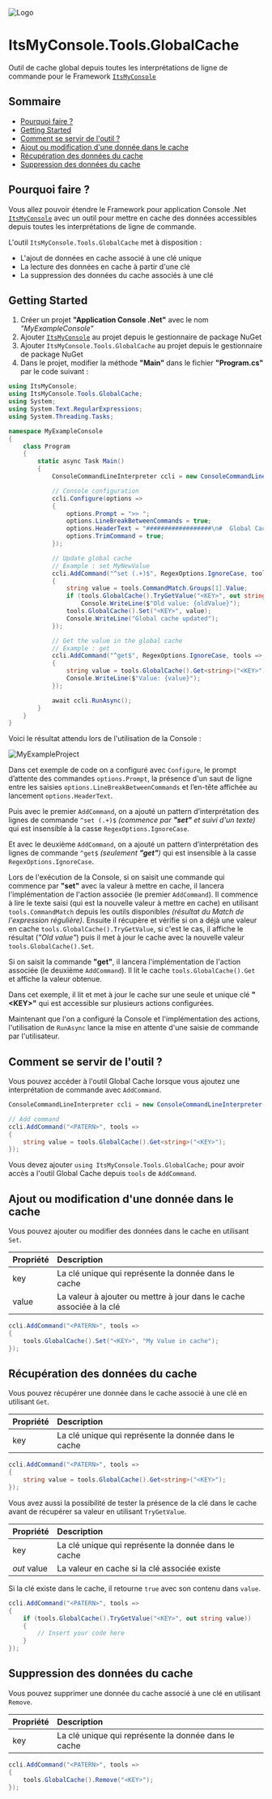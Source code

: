 ![Logo](docs/logo.png)

# ItsMyConsole.Tools.GlobalCache

Outil de cache global depuis toutes les interprétations de ligne de commande pour le Framework [```ItsMyConsole```](https://github.com/dtarroz/ItsMyConsole)

## Sommaire

- [Pourquoi faire ?](#pourquoi-faire-)
- [Getting Started](#getting-started)
- [Comment se servir de l'outil ?](#comment-se-servir-de-loutil-)
- [Ajout ou modification d'une donnée dans le cache](#ajout-ou-modification-dune-donnée-dans-le-cache)
- [Récupération des données du cache](#récupération-des-données-du-cache)
- [Suppression des données du cache](#suppression-des-données-du-cache)

## Pourquoi faire ?

Vous allez pouvoir étendre le Framework pour application Console .Net [```ItsMyConsole```](https://github.com/dtarroz/ItsMyConsole) avec un outil pour mettre en cache des données accessibles depuis toutes les interprétations de ligne de commande.

L'outil ```ItsMyConsole.Tools.GlobalCache``` met à disposition :
 - L'ajout de données en cache associé à une clé unique
 - La lecture des données en cache à partir d'une clé
 - La suppression des données du cache associés à une clé

## Getting Started

1. Créer un projet **"Application Console .Net"** avec le nom *"MyExampleConsole"*
2. Ajouter [```ItsMyConsole```](https://github.com/dtarroz/ItsMyConsole) au projet depuis le gestionnaire de package NuGet
3. Ajouter ```ItsMyConsole.Tools.GlobalCache``` au projet depuis le gestionnaire de package NuGet
4. Dans le projet, modifier la méthode **"Main"** dans le fichier **"Program.cs"** par le code suivant :

```cs
using ItsMyConsole;
using ItsMyConsole.Tools.GlobalCache;
using System;
using System.Text.RegularExpressions;
using System.Threading.Tasks;

namespace MyExampleConsole
{
    class Program
    {
        static async Task Main() 
        {
            ConsoleCommandLineInterpreter ccli = new ConsoleCommandLineInterpreter();

            // Console configuration
            ccli.Configure(options => 
            {
                options.Prompt = ">> ";
                options.LineBreakBetweenCommands = true;
                options.HeaderText = "##################\n#  Global Cache  #\n##################\n";
                options.TrimCommand = true;
            });

            // Update global cache
            // Example : set MyNewValue
            ccli.AddCommand("^set (.+)$", RegexOptions.IgnoreCase, tools => 
            {
                string value = tools.CommandMatch.Groups[1].Value;
                if (tools.GlobalCache().TryGetValue("<KEY>", out string oldValue))
                    Console.WriteLine($"Old value: {oldValue}");
                tools.GlobalCache().Set("<KEY>", value);
                Console.WriteLine("Global cache updated");
            });

            // Get the value in the global cache
            // Example : get
            ccli.AddCommand("^get$", RegexOptions.IgnoreCase, tools => 
            {
                string value = tools.GlobalCache().Get<string>("<KEY>");
                Console.WriteLine($"Value: {value}");
            });

            await ccli.RunAsync();
        }
    }
}
```

Voici le résultat attendu lors de l'utilisation de la Console :

![MyExampleProject](docs/MyExampleProject.png)

Dans cet exemple de code on a configuré avec ```Configure```, le prompt d’attente des commandes ```options.Prompt```, la présence d'un saut de ligne entre les saisies ```options.LineBreakBetweenCommands``` et l’en-tête affichée au lancement ```options.HeaderText```.

Puis avec le premier ```AddCommand```, on a ajouté un pattern d’interprétation des lignes de commande ```^set (.+)$``` *(commence par **"set"** et suivi d'un texte)*  qui est insensible à la casse ```RegexOptions.IgnoreCase```.

Et avec le deuxième ```AddCommand```, on a ajouté un pattern d’interprétation des lignes de commande ```^get$``` *(seulement **"get"**)*  qui est insensible à la casse ```RegexOptions.IgnoreCase```.

Lors de l'exécution de la Console, si on saisit une commande qui commence par **"set"** avec la valeur à mettre en cache, il lancera l'implémentation de l'action associée (le premier ```AddCommand```). Il commence à lire le texte saisi (qui est la nouvelle valeur à mettre en cache) en utilisant ```tools.CommandMatch``` depuis les outils disponibles *(résultat du Match de l'expression régulière)*. Ensuite il récupère et vérifie si on a déjà une valeur en cache ```tools.GlobalCache().TryGetValue```, si c'est le cas, il affiche le résultat (*"Old value"*) puis il met à jour le cache avec la nouvelle valeur ```tools.GlobalCache().Set```.

Si on saisit la commande **"get"**, il lancera l'implémentation de l'action associée (le deuxième ```AddCommand```). Il lit le cache ```tools.GlobalCache().Get``` et affiche la valeur obtenue.

Dans cet exemple, il lit et met à jour le cache sur une seule et unique clé **"&lt;KEY&gt;"** qui est accessible sur plusieurs actions configurées.

Maintenant que l'on a configuré la Console et l'implémentation des actions, l'utilisation de ```RunAsync``` lance la mise en attente d'une saisie de commande par l'utilisateur.

## Comment se servir de l'outil ?

Vous pouvez accéder à l'outil Global Cache lorsque vous ajoutez une interprétation de commande avec ```AddCommand```.

```cs
ConsoleCommandLineInterpreter ccli = new ConsoleCommandLineInterpreter();

// Add command
ccli.AddCommand("<PATERN>", tools => 
{
    string value = tools.GlobalCache().Get<string>("<KEY>");
});
```

Vous devez ajouter ```using ItsMyConsole.Tools.GlobalCache;``` pour avoir accès a l'outil Global Cache depuis ```tools``` de ```AddCommand```.

## Ajout ou modification d'une donnée dans le cache

Vous pouvez ajouter ou modifier des données dans le cache en utilisant ```Set```.

| Propriété | Description |
| :-------- | :---------- |
| key | La clé unique qui représente la donnée dans le cache |
| value | La valeur à ajouter ou mettre à jour dans le cache associée à la clé |

```cs
ccli.AddCommand("<PATERN>", tools => 
{
    tools.GlobalCache().Set("<KEY>", "My Value in cache");
});
```

## Récupération des données du cache

Vous pouvez récupérer une donnée dans le cache associé à une clé en utilisant ```Get```.

| Propriété | Description |
| :-------- | :---------- |
| key | La clé unique qui représente la donnée dans le cache |

```cs
ccli.AddCommand("<PATERN>", tools => 
{
    string value = tools.GlobalCache().Get<string>("<KEY>");
});
```

Vous avez aussi la possibilité de tester la présence de la clé dans le cache avant de récupérer sa valeur en utilisant ```TryGetValue```.

| Propriété | Description |
| :-------- | :---------- |
| key | La clé unique qui représente la donnée dans le cache |
| *out* value | La valeur en cache si la clé associée existe |

Si la clé existe dans le cache, il retourne ```true``` avec son contenu dans ```value```.

```cs
ccli.AddCommand("<PATERN>", tools => 
{
    if (tools.GlobalCache().TryGetValue("<KEY>", out string value))
    {
        // Insert your code here
    }
});
```

## Suppression des données du cache

Vous pouvez supprimer une donnée du cache associé à une clé en utilisant ```Remove```.

| Propriété | Description |
| :-------- | :---------- |
| key | La clé unique qui représente la donnée dans le cache |

```cs
ccli.AddCommand("<PATERN>", tools => 
{
    tools.GlobalCache().Remove("<KEY>");
});
```

